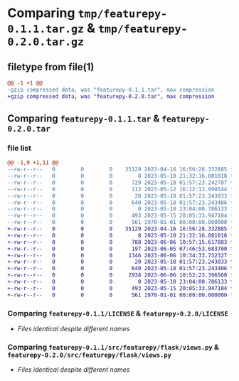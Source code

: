 # Comparing `tmp/featurepy-0.1.1.tar.gz` & `tmp/featurepy-0.2.0.tar.gz`

## filetype from file(1)

```diff
@@ -1 +1 @@
-gzip compressed data, was "featurepy-0.1.1.tar", max compression
+gzip compressed data, was "featurepy-0.2.0.tar", max compression
```

## Comparing `featurepy-0.1.1.tar` & `featurepy-0.2.0.tar`

### file list

```diff
@@ -1,9 +1,11 @@
--rw-r--r--   0        0        0    35129 2023-04-16 16:56:28.332885 featurepy-0.1.1/LICENSE
--rw-r--r--   0        0        0        8 2023-05-10 21:32:16.081018 featurepy-0.1.1/README.md
--rw-r--r--   0        0        0      729 2023-05-18 01:57:23.242787 featurepy-0.1.1/pyproject.toml
--rw-r--r--   0        0        0      113 2023-05-12 16:12:13.998544 featurepy-0.1.1/src/featurepy/__init__.py
--rw-r--r--   0        0        0       20 2023-05-18 01:57:23.243033 featurepy-0.1.1/src/featurepy/flask/__init__.py
--rw-r--r--   0        0        0      640 2023-05-18 01:57:23.243406 featurepy-0.1.1/src/featurepy/flask/views.py
--rw-r--r--   0        0        0        0 2023-05-10 23:04:00.786133 featurepy-0.1.1/src/featurepy/scripts/__init__.py
--rw-r--r--   0        0        0      493 2023-05-15 20:05:33.947104 featurepy-0.1.1/src/featurepy/scripts/features.py
--rw-r--r--   0        0        0      561 1970-01-01 00:00:00.000000 featurepy-0.1.1/PKG-INFO
+-rw-r--r--   0        0        0    35129 2023-04-16 16:56:28.332885 featurepy-0.2.0/LICENSE
+-rw-r--r--   0        0        0        8 2023-05-10 21:32:16.081018 featurepy-0.2.0/README.md
+-rw-r--r--   0        0        0      788 2023-06-06 10:57:15.617883 featurepy-0.2.0/pyproject.toml
+-rw-r--r--   0        0        0      197 2023-06-05 07:46:53.683700 featurepy-0.2.0/src/featurepy/__init__.py
+-rw-r--r--   0        0        0     1346 2023-06-06 10:34:33.732327 featurepy-0.2.0/src/featurepy/feature_class.py
+-rw-r--r--   0        0        0       20 2023-05-18 01:57:23.243033 featurepy-0.2.0/src/featurepy/flask/__init__.py
+-rw-r--r--   0        0        0      640 2023-05-18 01:57:23.243406 featurepy-0.2.0/src/featurepy/flask/views.py
+-rw-r--r--   0        0        0     2938 2023-06-06 10:52:23.396560 featurepy-0.2.0/src/featurepy/model_constraints.py
+-rw-r--r--   0        0        0        0 2023-05-10 23:04:00.786133 featurepy-0.2.0/src/featurepy/scripts/__init__.py
+-rw-r--r--   0        0        0      493 2023-05-15 20:05:33.947104 featurepy-0.2.0/src/featurepy/scripts/features.py
+-rw-r--r--   0        0        0      561 1970-01-01 00:00:00.000000 featurepy-0.2.0/PKG-INFO
```

### Comparing `featurepy-0.1.1/LICENSE` & `featurepy-0.2.0/LICENSE`

 * *Files identical despite different names*

### Comparing `featurepy-0.1.1/src/featurepy/flask/views.py` & `featurepy-0.2.0/src/featurepy/flask/views.py`

 * *Files identical despite different names*

